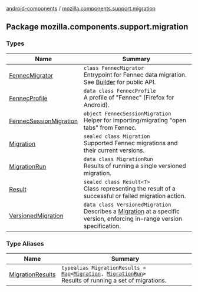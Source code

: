 [android-components](../index.md) / [mozilla.components.support.migration](./index.md)

## Package mozilla.components.support.migration

### Types

| Name | Summary |
|---|---|
| [FennecMigrator](-fennec-migrator/index.md) | `class FennecMigrator`<br>Entrypoint for Fennec data migration. See [Builder](-fennec-migrator/-builder/index.md) for public API. |
| [FennecProfile](-fennec-profile/index.md) | `data class FennecProfile`<br>A profile of "Fennec" (Firefox for Android). |
| [FennecSessionMigration](-fennec-session-migration/index.md) | `object FennecSessionMigration`<br>Helper for importing/migrating "open tabs" from Fennec. |
| [Migration](-migration/index.md) | `sealed class Migration`<br>Supported Fennec migrations and their current versions. |
| [MigrationRun](-migration-run/index.md) | `data class MigrationRun`<br>Results of running a single versioned migration. |
| [Result](-result/index.md) | `sealed class Result<T>`<br>Class representing the result of a successful or failed migration action. |
| [VersionedMigration](-versioned-migration/index.md) | `data class VersionedMigration`<br>Describes a [Migration](-migration/index.md) at a specific version, enforcing in-range version specification. |

### Type Aliases

| Name | Summary |
|---|---|
| [MigrationResults](-migration-results.md) | `typealias MigrationResults = `[`Map`](https://kotlinlang.org/api/latest/jvm/stdlib/kotlin.collections/-map/index.html)`<`[`Migration`](-migration/index.md)`, `[`MigrationRun`](-migration-run/index.md)`>`<br>Results of running a set of migrations. |
